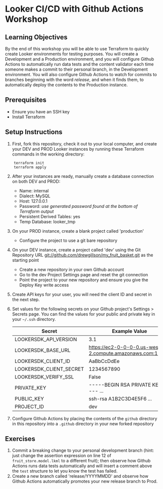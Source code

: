 # Looker CI/CD with Github Actions Workshop
## Learning Objectives
By the end of this workshop you will be able to use Terraform to quickly create Looker environments for testing purposes. You will create a Development and a Production environment, and you will configure Github Actions to automatically run data tests and the content validator each time someone makes a commit to their personal branch, in the Development environment. You will also configure Github Actions to watch for commits to branches beginning with the word _release_, and when it finds them, to automatically deploy the contents to the Production instance.

## Prerequisites
* Ensure you have an SSH key
* Install Terraform

## Setup Instructions
1. First, fork this repository, check it out to your local computer, and create your DEV and PROD Looker instances by running these Terraform commands in the working directory:
```
    terraform init
    terraform apply
```

2. After your instances are ready, manually create a database connection on both DEV and PROD:
    - Name: internal
    - Dialect: MySQL
    - Host: 127.0.0.1
    - Password: _use generated password found at the bottom of Terraform output_
    - Persistent Derived Tables: yes
    - Temp Database: looker_tmp

3. On your PROD instance, create a blank project called 'production'
    - Configure the project to use a git bare repository

4. On your DEV instance, create a project called 'dev' using the Git Repository URL [git://github.com/drewgillson/my_fruit_basket.git](https://github.com/drewgillson/my_fruit_basket) as the starting point
    - Create a new repository in your own Github account
    - Go to the dev Project Settings page and reset the git connection
    - Point the project to your new repository and ensure you give the Deploy Key write access

6. Create API keys for your user, you will need the client ID and secret in the next step.

7. Set values for the following secrets on your Github project's Settings > Secrets page. You can find the values for your public and private key in your `~/.ssh` directory.

    | Secret                  | Example Value                                             |
    |-------------------------|-----------------------------------------------------------|
    | LOOKERSDK_API_VERSION   | 3.1                                                       |
    | LOOKERSDK_BASE_URL      | https://ec2-0-0-0-0.us-west-2.compute.amazonaws.com:19999 |
    | LOOKERSDK_CLIENT_ID     | AaBbCcDdEe                                                |
    | LOOKERSDK_CLIENT_SECRET | 1234567890                                                |
    | LOOKERSDK_VERIFY_SSL    | False                                                     |
    | PRIVATE_KEY             | -----BEGIN RSA PRIVATE KEY----- ...                       |
    | PUBLIC_KEY              | ssh-rsa A1B2C3D4E5F6 ...                                  |
    | PROJECT_ID              | dev                                                       |

8. Configure Github Actions by placing the contents of the `github` directory in this repository into a `.github` directory in your new forked repository

## Exercises

1. Commit a breaking change to your personal development branch (hint: just change the assertion expression on line 12 of `fruit_store.model.lkml` to a different fruit); then observe how Github Actions runs data tests automatically and will insert a comment above the `test` structure to let you know the test has failed.
2. Create a new branch called 'release/YYYYMMDD' and observe how Github Actions automatically promotes your new release branch to Prod.